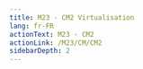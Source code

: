 ```yaml
---
title: M23 - CM2 Virtualisation
lang: fr-FR
actionText: M23 - CM2
actionLink: /M23/CM/CM2
sidebarDepth: 2	
---
```

